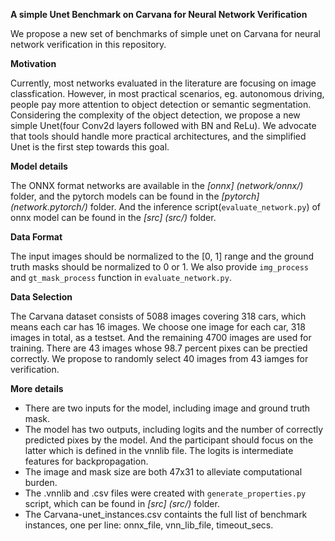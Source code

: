 **A simple Unet Benchmark on Carvana for Neural Network Verification**

We propose a new set of benchmarks of simple unet on Carvana for neural network verification in this repository.

**Motivation**

Currently, most networks evaluated in the literature are focusing on image classfication. However, in most practical scenarios, eg. autonomous driving, people pay more attention to object detection or semantic segmentation. Considering the complexity of the object detection, we propose a new simple Unet(four Conv2d layers followed with BN and ReLu). We advocate that tools should handle more practical architectures, and the simplified Unet is the first step towards this goal.

**Model details**

The ONNX format networks are available in the *[onnx] (network/onnx/)* folder, and the pytorch models can be found in the *[pytorch] (network.pytorch/)*  folder. And the inference script(`evaluate_network.py`) of onnx model can be found in the *[src] (src/)* folder.

**Data Format**

The input images should be normalized to the [0, 1] range and the ground truth masks should be normalized to 0 or 1. We also provide `img_process` and  `gt_mask_process` function in `evaluate_network.py`.

**Data Selection**

The Carvana dataset consists of 5088 images covering 318 cars, which means each car has 16 images. We choose one image for each car, 318 images in total, as a testset. And the remaining 4700 images are used for training. There are 43 images whose 98.7 percent pixes can be prectied correctly. We propose to randomly select 40 images from 43 iamges for verification.

**More details**

- There are two inputs for the model, including image and ground truth mask.
- The model has two outputs, including logits and the number of correctly predicted pixes by the model.  And the participant should focus on the latter which is defined in the vnnlib file. The logits is intermediate features for backpropagation.
- The image and mask size are both 47x31 to alleviate computational burden.
- The .vnnlib and .csv files were created with `generate_properties.py` script, which can be found in  *[src] (src/)*  folder.
- The Carvana-unet_instances.csv containts the full list of benchmark instances, one per line: onnx_file, vnn_lib_file, timeout_secs.